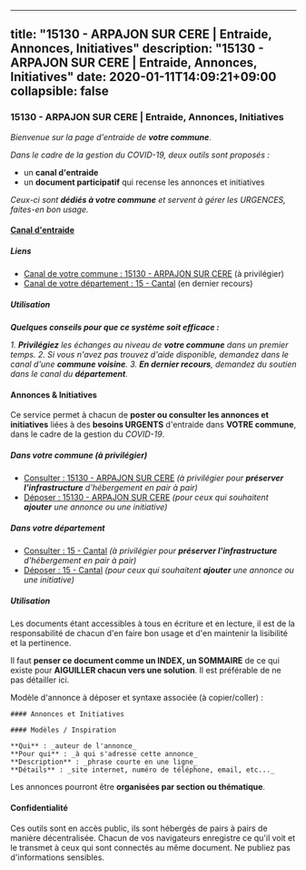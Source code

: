 
---
title: "15130 - ARPAJON SUR CERE | Entraide, Annonces, Initiatives"
description: "15130 - ARPAJON SUR CERE | Entraide, Annonces, Initiatives"
date: 2020-01-11T14:09:21+09:00
collapsible: false
---

### 15130 - ARPAJON SUR CERE | Entraide, Annonces, Initiatives

_Bienvenue sur la page d'entraide de **votre commune**_.

_Dans le cadre de la gestion du COVID-19, deux outils sont proposés :_

- un **canal d'entraide**
- un **document participatif** qui recense les annonces et initiatives

_Ceux-ci sont **dédiés à votre commune** et servent à gérer les URGENCES, faites-en bon usage._

#### [Canal d'entraide](https://entraide.stopcoronavirus.tech/#/channel/15130_arpajon-sur-cere)

##### Liens

- [Canal de votre commune : 15130 	- ARPAJON SUR CERE](https://entraide.stopcoronavirus.tech/#/channel/15130_arpajon-sur-cere) (à privilégier)
- [Canal de votre département : 15 	- Cantal](https://entraide.stopcoronavirus.tech/#/channel/15_cantal) (en dernier recours)

##### Utilisation

_**Quelques conseils pour que ce système soit efficace :**_

_1. **Privilégiez** les échanges au niveau de **votre commune** dans un premier temps._
_2. Si vous n'avez pas trouvez d'aide disponible, demandez dans le canal d'une **commune voisine**._
_3. **En dernier recours**, demandez du soutien dans le canal du **département**._

#### Annonces & Initiatives


Ce service permet à chacun de **poster ou consulter les annonces et initiatives** liées à des **besoins
URGENTS** d'entraide dans **VOTRE commune**, dans le cadre de la gestion du _COVID-19_.

##### Dans votre commune (à privilégier)

- [Consulter : 15130 	- ARPAJON SUR CERE](https://docs.stopcoronavirus.tech/#/r/markdown/15130_arpajon-sur-cere/4XTTMEp7fiTHTPJSXhcLARFTWuw2CXwAUZL1UyV3w277BfXKD) _(à privilégier pour **préserver l'infrastructure** d'hébergement en pair à pair)_
- [Déposer : 15130 	- ARPAJON SUR CERE](https://docs.stopcoronavirus.tech/#/w/markdown/15130_arpajon-sur-cere/4XTTMEp7fiTHTPJSXhcLARFTWuw2CXwAUZL1UyV3w277BfXKD-K3TgUKdx1AzJsK9vk65qLcp59hhLgr1Xr6z32AvA9iYEsEfL3ZQbufkCUHXkUst1rdri2yBovVrMmQdQk7QMi3VydaEq1GGYJWNkvtfmpw3izDYd9GbJo2eYzFouSkPYmMwPtXQb) _(pour ceux qui souhaitent **ajouter** une annonce ou une initiative)_

##### Dans votre département

- [Consulter : 15 	- Cantal](https://docs.stopcoronavirus.tech/#/r/markdown/15_cantal/4XTTM4AbJ2X6iKQkT6VnBNhdpUq3gTjF5xvzeLXgyMbip7oZi) _(à privilégier pour **préserver l'infrastructure** d'hébergement en pair à pair)_
- [Déposer : 15 	- Cantal](https://docs.stopcoronavirus.tech/#/w/markdown/15_cantal/4XTTM4AbJ2X6iKQkT6VnBNhdpUq3gTjF5xvzeLXgyMbip7oZi-K3TgUzLxcVoV3Spfk4WRRT7ns4FZHP5DRn3T5Xt1HAMNkCgdMWpswwmyZFy1f4TzqjHqM6bwRLmH4WDVWsNZdM34scPnnmiNG41mKcAmEspoSpDYQr7FHqoFAfy15CJrkSEmsoqS) _(pour ceux qui souhaitent **ajouter** une annonce ou une initiative)_


##### Utilisation

Les documents étant accessibles à tous en écriture et en lecture, il est de la
responsabilité de chacun d'en faire bon usage et d'en maintenir la lisibilité
et la pertinence.

Il faut **penser ce document comme un INDEX, un SOMMAIRE** de ce qui existe
pour **AIGUILLER chacun vers une solution**. Il est préférable de ne pas détailler ici.

Modèle d'annonce à déposer et syntaxe associée (à copier/coller) :

    #### Annonces et Initiatives

    #### Modèles / Inspiration

    **Qui** : _auteur de l'annonce_
    **Pour qui** : _à qui s'adresse cette annonce_
    **Description** : _phrase courte en une ligne_
    **Détails** : _site internet, numéro de téléphone, email, etc..._


Les annonces pourront être **organisées par section ou thématique**.

#### Confidentialité

Ces outils sont en accès public, ils sont hébergés de pairs à pairs de manière décentralisée.
Chacun de vos navigateurs enregistre ce qu'il voit et le transmet à ceux qui sont connectés au même document.
Ne publiez pas d'informations sensibles.
